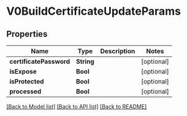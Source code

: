 # V0BuildCertificateUpdateParams

## Properties
Name | Type | Description | Notes
------------ | ------------- | ------------- | -------------
**certificatePassword** | **String** |  | [optional] 
**isExpose** | **Bool** |  | [optional] 
**isProtected** | **Bool** |  | [optional] 
**processed** | **Bool** |  | [optional] 

[[Back to Model list]](../README.md#documentation-for-models) [[Back to API list]](../README.md#documentation-for-api-endpoints) [[Back to README]](../README.md)


